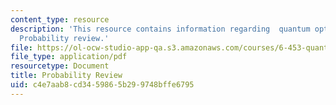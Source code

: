 ```yaml
---
content_type: resource
description: 'This resource contains information regarding  quantum optical communication:
  Probability review.'
file: https://ol-ocw-studio-app-qa.s3.amazonaws.com/courses/6-453-quantum-optical-communication-fall-2016/c4e7aab8cd3459865b299748bffe6795_MIT6_453F16_Probability.pdf
file_type: application/pdf
resourcetype: Document
title: Probability Review
uid: c4e7aab8-cd34-5986-5b29-9748bffe6795
---
```

